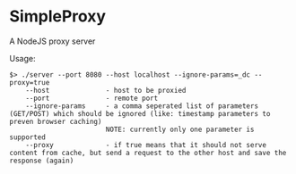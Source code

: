 SimpleProxy
===========

A NodeJS proxy server

Usage:

	$> ./server --port 8080 --host localhost --ignore-params=_dc --proxy=true
		--host				- host to be proxied
		--port				- remote port
		--ignore-params		- a comma seperated list of parameters (GET/POST) which should be ignored (like: timestamp parameters to preven browser caching)
					 	 	NOTE: currently only one parameter is supported
		--proxy				- if true means that it should not serve content from cache, but send a request to the other host and save the response (again)
